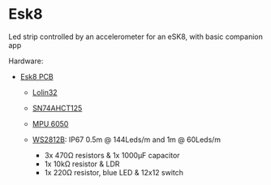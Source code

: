 # Esk8
Led strip controlled by an accelerometer for an eSK8, with basic companion app

Hardware:
* [Esk8 PCB](https://easyeda.com/seb.morin/esk8) 
  * [Lolin32](https://wiki.wemos.cc/products:lolin32:lolin32)
  * [SN74AHCT125](https://www.ti.com/product/SN74AHCT125)
  * [MPU 6050](https://invensense.tdk.com/products/motion-tracking/6-axis/mpu-6050/)
  * [WS2812B](https://www.aliexpress.com/wholesale?catId=0&SearchText=ws2812b): IP67 0.5m @ 144Leds/m and 1m @ 60Leds/m

    * 3x 470Ω resistors & 1x 1000μF capacitor
    * 1x 10kΩ resistor & LDR 
    * 1x 220Ω resistor, blue LED & 12x12 switch
